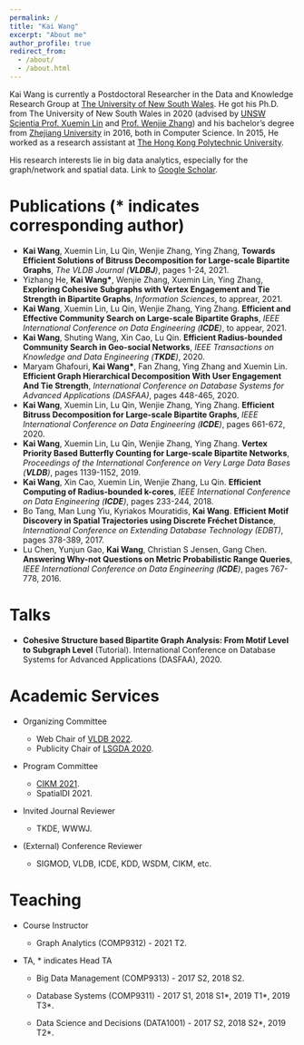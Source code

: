 ```yaml
---
permalink: /
title: "Kai Wang"
excerpt: "About me"
author_profile: true
redirect_from: 
  - /about/
  - /about.html
---
```


Kai Wang is currently a Postdoctoral Researcher in the Data and Knowledge Research Group at [The University of New South Wales](https://www.unsw.edu.au/). He got his Ph.D. from The University of New South Wales in 2020 (advised by [UNSW Scientia Prof. Xuemin Lin](http://www.cse.unsw.edu.au/~lxue/) and [Prof. Wenjie Zhang](http://www.cse.unsw.edu.au/~zhangw/)) and his bachelor’s degree from [Zhejiang University](https://www.zju.edu.cn/) in 2016, both in Computer Science. In 2015, He worked as a research assistant at [The Hong Kong Polytechnic University](https://www.polyu.edu.hk/). 

His research interests lie in big data analytics, especially for the graph/network and spatial data.  Link to [Google Scholar](https://scholar.google.com/citations?user=G4DiwTIAAAAJ&hl=en).

Publications (* indicates corresponding author)
======
- **Kai Wang**, Xuemin Lin, Lu Qin, Wenjie Zhang, Ying Zhang, **Towards Efficient Solutions of Bitruss Decomposition for Large-scale Bipartite Graphs**, *The VLDB Journal (**VLDBJ**)*, pages 1-24, 2021.
- Yizhang He, **Kai Wang\***, Wenjie Zhang, Xuemin Lin, Ying Zhang, **Exploring Cohesive Subgraphs with Vertex Engagement and Tie Strength in Bipartite Graphs**, *Information Sciences*, to apprear, 2021.
- **Kai Wang**, Xuemin Lin, Lu Qin, Wenjie Zhang, Ying Zhang. **Efficient and Effective Community Search on Large-scale Bipartite Graphs**, *IEEE International Conference on Data Engineering (**ICDE**)*, to appear, 2021.
- **Kai Wang**, Shuting Wang, Xin Cao, Lu Qin. **Efficient Radius-bounded Community Search in Geo-social Networks**, *IEEE Transactions on Knowledge and Data Engineering (**TKDE**)*,  2020. 
- Maryam Ghafouri, **Kai Wang\***, Fan Zhang, Ying Zhang and Xuemin Lin. **Efficient Graph Hierarchical Decomposition With User Engagement And Tie Strength**, *International Conference on Database Systems for Advanced Applications (DASFAA)*, pages 448-465, 2020.
- **Kai Wang**, Xuemin Lin, Lu Qin, Wenjie Zhang, Ying Zhang. **Efficient Bitruss Decomposition for Large-scale Bipartite Graphs**, *IEEE International Conference on Data Engineering (**ICDE**)*, pages 661-672, 2020.
- **Kai Wang**, Xuemin Lin, Lu Qin, Wenjie Zhang, Ying Zhang. **Vertex Priority Based Butterfly Counting for Large-scale Bipartite Networks**, *Proceedings of the International Conference on Very Large Data Bases (**VLDB**)*, pages 1139-1152, 2019.
- **Kai Wang**, Xin Cao, Xuemin Lin, Wenjie Zhang, Lu Qin. **Efficient Computing of Radius-bounded k-cores**, *IEEE International Conference on Data Engineering (**ICDE**)*, pages 233-244, 2018.
- Bo Tang, Man Lung Yiu, Kyriakos Mouratidis, **Kai Wang**. **Efficient Motif Discovery in Spatial Trajectories using Discrete Fréchet Distance**, *International Conference on Extending Database Technology (EDBT)*, pages 378-389, 2017.
- Lu Chen, Yunjun Gao, **Kai Wang**, Christian S Jensen, Gang Chen. **Answering Why-not Questions on Metric Probabilistic Range Queries**, *IEEE International Conference on Data Engineering (**ICDE**)*, pages 767-778, 2016.

Talks
======
- **Cohesive Structure based Bipartite Graph Analysis: From Motif Level to Subgraph Level** (Tutorial). International Conference on Database Systems for Advanced Applications (DASFAA), 2020.

Academic Services
======

- Organizing Committee
  - Web Chair of [VLDB 2022](http://vldb.org/2022/).
  - Publicity Chair of [LSGDA 2020](https://www.google.com/url?q=https%3A%2F%2Flsgda.github.io%2F2020%2F&sa=D&sntz=1&usg=AFQjCNFYfkgg9wBrWW8wUaG8GCGXJz3z_A).

- Program Committee
  - [CIKM 2021](https://www.cikm2021.org/).
  - SpatialDI 2021.

- Invited Journal Reviewer
  - TKDE, WWWJ.

- (External) Conference Reviewer
  - SIGMOD, VLDB, ICDE, KDD, WSDM, CIKM, etc.


Teaching
======
- Course Instructor
  - Graph Analytics  (COMP9312) -  2021 T2.

- TA, * indicates Head TA
  - Big Data Management  (COMP9313) -  2017 S2, 2018 S2.

  - Database Systems (COMP9311) -  2017 S1, 2018 S1\*, 2019 T1\*, 2019 T3\*.

  - Data Science and Decisions (DATA1001) -  2017 S2, 2018 S2\*, 2019 T2\*.


